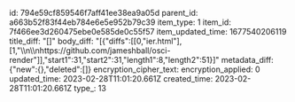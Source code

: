 id: 794e59cf859546f7aff41ee38ea9a05d
parent_id: a663b52f83f44eb784e6e5e952b79c39
item_type: 1
item_id: 7f466ee3d260475ebe0e585de0c55f57
item_updated_time: 1677540206119
title_diff: "[]"
body_diff: "[{\"diffs\":[[0,\"ier.html\"],[1,\"\\\n\\\nhttps://github.com/jameshball/osci-render\"]],\"start1\":31,\"start2\":31,\"length1\":8,\"length2\":51}]"
metadata_diff: {"new":{},"deleted":[]}
encryption_cipher_text: 
encryption_applied: 0
updated_time: 2023-02-28T11:01:20.661Z
created_time: 2023-02-28T11:01:20.661Z
type_: 13